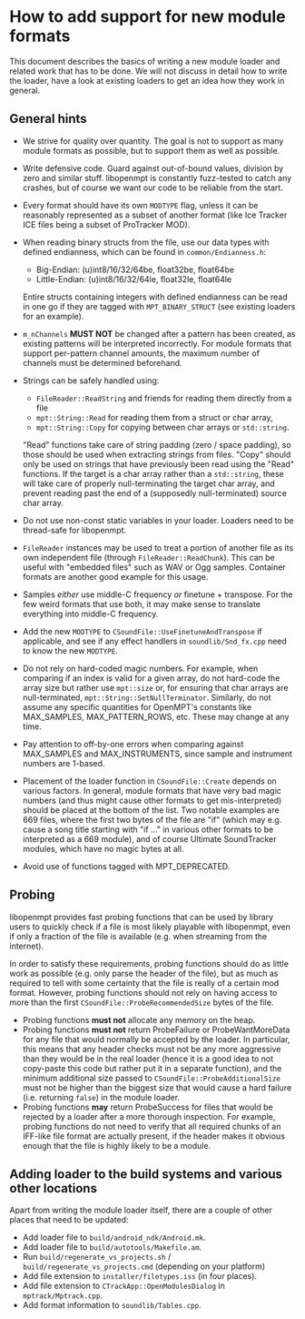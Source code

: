 How to add support for new module formats
=========================================

This document describes the basics of writing a new module loader and related
work that has to be done. We will not discuss in detail how to write the loader,
have a look at existing loaders to get an idea how they work in general.

General hints
-------------
* We strive for quality over quantity. The goal is not to support as many module
  formats as possible, but to support them as well as possible. 
* Write defensive code. Guard against out-of-bound values, division by zero and
  similar stuff. libopenmpt is constantly fuzz-tested to catch any crashes, but
  of course we want our code to be reliable from the start.
* Every format should have its own `MODTYPE` flag, unless it can be reasonably
  represented as a subset of another format (like Ice Tracker ICE files being
  a subset of ProTracker MOD).
* When reading binary structs from the file, use our data types with defined
  endianness, which can be found in `common/Endianness.h`:
  * Big-Endian: (u)int8/16/32/64be, float32be, float64be
  * Little-Endian: (u)int8/16/32/64le, float32le, float64le

  Entire structs containing integers with defined endianness can be read in one
  go if they are tagged with `MPT_BINARY_STRUCT` (see existing loaders for an
  example).
* `m_nChannels` **MUST NOT** be changed after a pattern has been created, as
  existing patterns will be interpreted incorrectly. For module formats that
  support per-pattern channel amounts, the maximum number of channels must be
  determined beforehand.
* Strings can be safely handled using:
  * `FileReader::ReadString` and friends for reading them directly from a file
  * `mpt::String::Read` for reading them from a struct or char array,
  * `mpt::String::Copy` for copying between char arrays or `std::string`.

  "Read" functions take care of string padding (zero / space padding), so those
  should be used when extracting strings from files. "Copy" should only be used
  on strings that have previously been read using the "Read" functions.
  If the target is a char array rather than a `std::string`, these will take
  care of properly null-terminating the target char array, and prevent reading
  past the end of a (supposedly null-terminated) source char array.
* Do not use non-const static variables in your loader. Loaders need to be
  thread-safe for libopenmpt.
* `FileReader` instances may be used to treat a portion of another file as its
  own independent file (through `FileReader::ReadChunk`). This can be useful
  with "embedded files" such as WAV or Ogg samples. Container formats are
  another good example for this usage.
* Samples *either* use middle-C frequency *or* finetune + transpose. For the few
  weird formats that use both, it may make sense to translate everything into
  middle-C frequency.
* Add the new `MODTYPE` to `CSoundFile::UseFinetuneAndTranspose` if applicable,
  and see if any effect handlers in `soundlib/Snd_fx.cpp` need to know the new
  `MODTYPE`.
* Do not rely on hard-coded magic numbers. For example, when comparing if an
  index is valid for a given array, do not hard-code the array size but rather
  use `mpt::size` or, for ensuring that char arrays are null-terminated,
  `mpt::String::SetNullTerminator`. Similarly, do not assume any specific
  quantities for OpenMPT's constants like MAX_SAMPLES, MAX_PATTERN_ROWS, etc.
  These may change at any time.
* Pay attention to off-by-one errors when comparing against MAX_SAMPLES and
  MAX_INSTRUMENTS, since sample and instrument numbers are 1-based. 
* Placement of the loader function in `CSoundFile::Create` depends on various
  factors. In general, module formats that have very bad magic numbers (and thus
  might cause other formats to get mis-interpreted) should be placed at the
  bottom of the list. Two notable examples are 669 files, where the first two
  bytes of the file are "if" (which may e.g. cause a song title starting with
  "if ..." in various other formats to be interpreted as a 669 module), and of
  course Ultimate SoundTracker modules, which have no magic bytes at all.
* Avoid use of functions tagged with MPT_DEPRECATED.

Probing
-------
libopenmpt provides fast probing functions that can be used by library users
to quickly check if a file is most likely playable with libopenmpt, even if only
a fraction of the file is available (e.g. when streaming from the internet).

In order to satisfy these requirements, probing functions should do as little
work as possible (e.g. only parse the header of the file), but as much as
required to tell with some certainty that the file is really of a certain mod
format. However, probing functions should not rely on having access to more than
the first `CSoundFile::ProbeRecommendedSize` bytes of the file.

* Probing functions **must not** allocate any memory on the heap.
* Probing functions **must not** return ProbeFailure or ProbeWantMoreData for
  any file that would normally be accepted by the loader. In particular, this
  means that any header checks must not be any more aggressive than they would
  be in the real loader (hence it is a good idea to not copy-paste this code but
  rather put it in a separate function), and the minimum additional size passed
  to `CSoundFile::ProbeAdditionalSize` must not be higher than the biggest size
  that would cause a hard failure (i.e. returning `false`) in the module loader.
* Probing functions **may** return ProbeSuccess for files that would be rejected
  by a loader after a more thorough inspection. For example, probing functions
  do not need to verify that all required chunks of an IFF-like file format are
  actually present, if the header makes it obvious enough that the file is
  highly likely to be a module.

Adding loader to the build systems and various other locations
--------------------------------------------------------------
Apart from writing the module loader itself, there are a couple of other places
that need to be updated:
* Add loader file to `build/android_ndk/Android.mk`.
* Add loader file to `build/autotools/Makefile.am`.
* Run `build/regenerate_vs_projects.sh` / `build/regenerate_vs_projects.cmd`
  (depending on your platform)
* Add file extension to `installer/filetypes.iss` (in four places).
* Add file extension to `CTrackApp::OpenModulesDialog` in `mptrack/Mptrack.cpp`.
* Add format information to `soundlib/Tables.cpp`.
